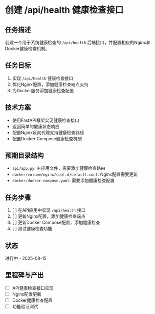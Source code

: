 # 创建 /api/health 健康检查接口

## 任务描述
创建一个用于系统健康检查的 `/api/health` 后端接口，并配置相应的Nginx和Docker健康检查机制。

## 任务目标
1. 实现 `/api/health` 健康检查接口
2. 优化Nginx配置，添加健康检查端点支持
3. 为Docker服务添加健康检查配置

## 技术方案
- 使用FastAPI框架实现健康检查接口
- 返回简单的健康状态响应
- 配置Nginx反向代理支持健康检查路径
- 配置Docker Compose健康检查机制

## 预期目录结构
- `api/app.py`: 主应用文件，需要添加健康检查路由
- `docker/volume/nginx/conf.d/default.conf`: Nginx配置需要更新
- `docker/docker-compose.yaml`: 需要添加健康检查配置

## 任务步骤
1. [ ] 在API应用中实现 `/api/health` 接口
2. [ ] 更新Nginx配置，添加健康检查端点
3. [ ] 更新Docker Compose配置，添加健康检查
4. [ ] 测试健康检查功能

## 状态
进行中 - 2025-08-15

## 里程碑与产出
- [ ] API健康检查接口实现
- [ ] Nginx配置更新
- [ ] Docker健康检查配置
- [ ] 功能验证测试